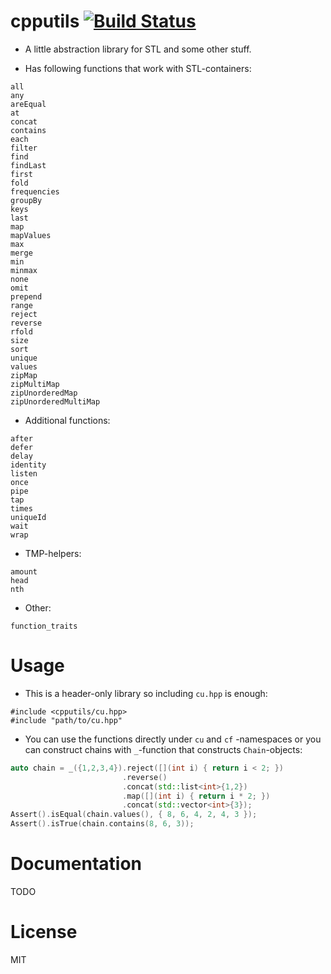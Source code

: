 cpputils [![Build Status](https://travis-ci.org/baabelfish/cpputils.svg?branch=master)](https://travis-ci.org/baabelfish/cpputils)
========

- A little abstraction library for STL and some other stuff.

- Has following functions that work with STL-containers:

```
all
any
areEqual
at
concat
contains
each
filter
find
findLast
first
fold
frequencies
groupBy
keys
last
map
mapValues
max
merge
min
minmax
none
omit
prepend
range
reject
reverse
rfold
size
sort
unique
values
zipMap
zipMultiMap
zipUnorderedMap
zipUnorderedMultiMap
```

- Additional functions:

```
after
defer
delay
identity
listen
once
pipe
tap
times
uniqueId
wait
wrap
```

- TMP-helpers:

```
amount
head
nth
```

- Other:
```
function_traits
```


# Usage
- This is a header-only library so including `cu.hpp` is enough:
```
#include <cpputils/cu.hpp>
#include "path/to/cu.hpp"
```

- You can use the functions directly under `cu` and `cf` -namespaces or
 you can construct chains with `_`-function that constructs `Chain`-objects:

```cpp
auto chain = _({1,2,3,4}).reject([](int i) { return i < 2; })
                         .reverse()
                         .concat(std::list<int>{1,2})
                         .map([](int i) { return i * 2; })
                         .concat(std::vector<int>{3});
Assert().isEqual(chain.values(), { 8, 6, 4, 2, 4, 3 });
Assert().isTrue(chain.contains(8, 6, 3));
```

# Documentation
TODO

# License
MIT
